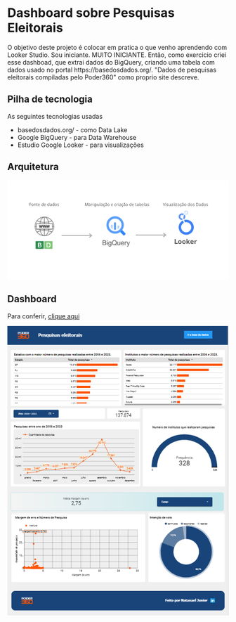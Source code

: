<h1>Dashboard sobre Pesquisas Eleitorais</h1>
<p>O objetivo deste projeto é colocar em pratica o que venho aprendendo com Looker Studio. Sou iniciante. MUITO INICIANTE. Então, como exercicio criei esse dashboad, que extrai dados do BigQuery, criando uma tabela com dados usado no portal https://basedosdados.org/. "Dados de pesquisas eleitorais compiladas pelo Poder360" como proprio site descreve.</p>

<h2>Pilha de tecnologia</h2>
<p>As seguintes tecnologias usadas</p>
<ul>
  <li>basedosdados.org/ - como Data Lake</li>
  <li>Google BigQuery - para Data Warehouse</li>
  <li>Estudio Google Looker - para visualizações</li>
</ul>

<h2>Arquitetura</h2>
<p><img src="img/Looker.png"></p>

<h2>Dashboard</h2>
<p>Para conferir, <a target="_blank" href='https://lookerstudio.google.com/reporting/6d604d4b-d22e-4c9e-89e2-924d1f193277'>clique aqui</a></p>
<p><img src="img/Dashboard.png"></p>
